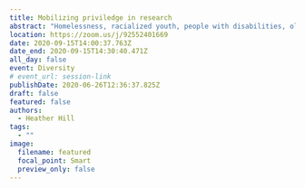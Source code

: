 ```yaml
---
title: Mobilizing priviledge in research
abstract: "Homelessness, racialized youth, people with disabilities, older community members, and teens are all groups on the margins in information research. The proposed panel will represent a convergence of allyship in research focused on these marginalized communities. It adopts the approach that being an appropriate ally requires personal considerations as well as a more nuanced approach to research that is grounded in reciprocal relationships with our research communities, humility, and reflective self-education."
location: https://zoom.us/j/92552401669
date: 2020-09-15T14:00:37.763Z
date_end: 2020-09-15T14:30:40.471Z
all_day: false
event: Diversity
# event_url: session-link
publishDate: 2020-06-26T12:36:37.825Z
draft: false
featured: false
authors:
  - Heather Hill
tags:
  - ""
image:
  filename: featured
  focal_point: Smart
  preview_only: false
---
```

